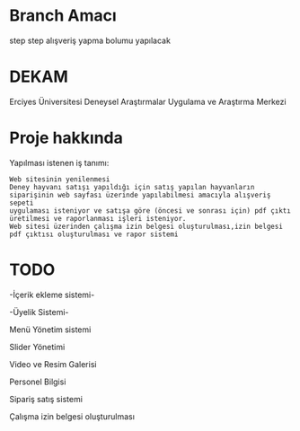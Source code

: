 # Branch Amacı
 
step step alışveriş yapma bolumu yapılacak 

# DEKAM 
Erciyes Üniversitesi Deneysel Araştırmalar Uygulama ve Araştırma Merkezi

# Proje hakkında 

Yapılması istenen iş tanımı:

    Web sitesinin yenilenmesi
    Deney hayvanı satışı yapıldığı için satış yapılan hayvanların siparişinin web sayfası üzerinde yapılabilmesi amacıyla alışveriş sepeti 
	uygulaması isteniyor ve satışa göre (öncesi ve sonrası için) pdf çıktı üretilmesi ve raporlanması işleri isteniyor.
    Web sitesi üzerinden çalışma izin belgesi oluşturulması,izin belgesi pdf çıktısı oluşturulması ve rapor sistemi

# TODO

   -İçerik ekleme sistemi-
   
   -Üyelik Sistemi-
	
   Menü Yönetim sistemi 
   
   Slider Yönetimi
   
   Video ve Resim Galerisi 
   
   Personel Bilgisi
   
   Sipariş satış sistemi 
   
   Çalışma izin belgesi oluşturulması 
